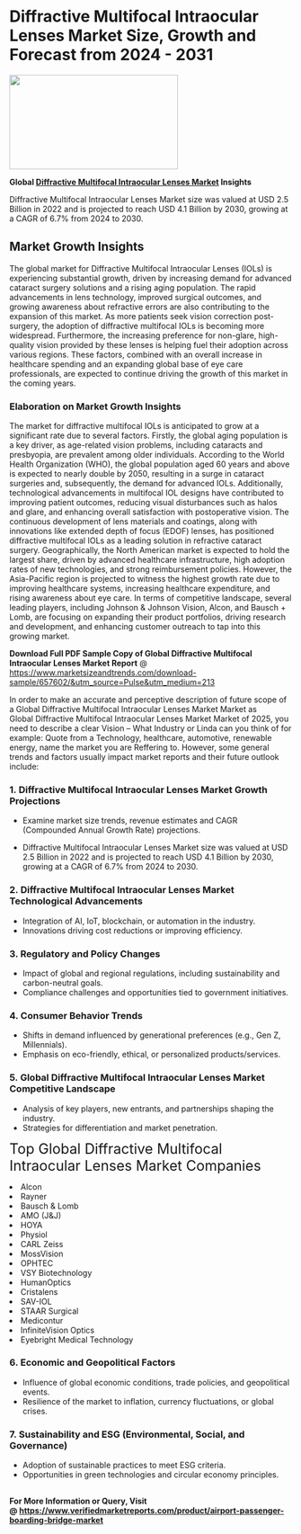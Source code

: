 <H1>Diffractive Multifocal Intraocular Lenses Market Size, Growth and Forecast from 2024 - 2031</H1><img class="aligncenter size-medium wp-image-584254" src="https://thirdeyenews.in/wp-content/uploads/2024/09/Global-Market-Research-300x168.jpeg" alt="" width="300" height="168" /><p><strong>Global&nbsp;<a href="https://www.marketsizeandtrends.com/download-sample/657602/&amp;utm_source=Pulse&amp;utm_medium=213">Diffractive Multifocal Intraocular Lenses Market</a> Insights</strong></p><p>Diffractive Multifocal Intraocular Lenses Market size was valued at USD 2.5 Billion in 2022 and is projected to reach USD 4.1 Billion by 2030, growing at a CAGR of 6.7% from 2024 to 2030.</p><p><h2>Market Growth Insights</h2> The global market for Diffractive Multifocal Intraocular Lenses (IOLs) is experiencing substantial growth, driven by increasing demand for advanced cataract surgery solutions and a rising aging population. The rapid advancements in lens technology, improved surgical outcomes, and growing awareness about refractive errors are also contributing to the expansion of this market. As more patients seek vision correction post-surgery, the adoption of diffractive multifocal IOLs is becoming more widespread. Furthermore, the increasing preference for non-glare, high-quality vision provided by these lenses is helping fuel their adoption across various regions. These factors, combined with an overall increase in healthcare spending and an expanding global base of eye care professionals, are expected to continue driving the growth of this market in the coming years. <h3>Elaboration on Market Growth Insights</h3> The market for diffractive multifocal IOLs is anticipated to grow at a significant rate due to several factors. Firstly, the global aging population is a key driver, as age-related vision problems, including cataracts and presbyopia, are prevalent among older individuals. According to the World Health Organization (WHO), the global population aged 60 years and above is expected to nearly double by 2050, resulting in a surge in cataract surgeries and, subsequently, the demand for advanced IOLs. Additionally, technological advancements in multifocal IOL designs have contributed to improving patient outcomes, reducing visual disturbances such as halos and glare, and enhancing overall satisfaction with postoperative vision. The continuous development of lens materials and coatings, along with innovations like extended depth of focus (EDOF) lenses, has positioned diffractive multifocal IOLs as a leading solution in refractive cataract surgery. Geographically, the North American market is expected to hold the largest share, driven by advanced healthcare infrastructure, high adoption rates of new technologies, and strong reimbursement policies. However, the Asia-Pacific region is projected to witness the highest growth rate due to improving healthcare systems, increasing healthcare expenditure, and rising awareness about eye care. In terms of competitive landscape, several leading players, including Johnson & Johnson Vision, Alcon, and Bausch + Lomb, are focusing on expanding their product portfolios, driving research and development, and enhancing customer outreach to tap into this growing market. </p><p><span class=""><strong>Download Full PDF Sample Copy of Global Diffractive Multifocal Intraocular Lenses Market Report</strong> @ <a href="https://www.marketsizeandtrends.com/download-sample/657602/&amp;utm_source=Pulse&amp;utm_medium=213" target="_blank">https://www.marketsizeandtrends.com/download-sample/657602/&amp;utm_source=Pulse&amp;utm_medium=213</a></span></p><p>In order to make an accurate and perceptive description of future scope of a Global&nbsp;Diffractive Multifocal Intraocular Lenses Market Market as Global&nbsp;Diffractive Multifocal Intraocular Lenses Market Market of 2025, you need to describe a clear Vision &ndash; What Industry or Linda can you think of for example: Quote from a Technology, healthcare, automotive, renewable energy, name the market you are Reffering to. However, some general trends and factors usually impact market reports and their future outlook include:</p><h3>1.&nbsp;<strong>Diffractive Multifocal Intraocular Lenses Market Growth Projections</strong></h3><ul><li>Examine market size trends, revenue estimates and CAGR (Compounded Annual Growth Rate) projections.</li><li><p>Diffractive Multifocal Intraocular Lenses Market size was valued at USD 2.5 Billion in 2022 and is projected to reach USD 4.1 Billion by 2030, growing at a CAGR of 6.7% from 2024 to 2030.</p></li></ul><h3>2.&nbsp;<strong>Diffractive Multifocal Intraocular Lenses Market Technological Advancements</strong></h3><ul><li>Integration of AI, IoT, blockchain, or automation in the industry.</li><li>Innovations driving cost reductions or improving efficiency.</li></ul><h3>3.&nbsp;<strong>Regulatory and Policy Changes</strong></h3><ul><li>Impact of global and regional regulations, including sustainability and carbon-neutral goals.</li><li>Compliance challenges and opportunities tied to government initiatives.</li></ul><h3>4.&nbsp;<strong>Consumer Behavior Trends</strong></h3><ul><li>Shifts in demand influenced by generational preferences (e.g., Gen Z, Millennials).</li><li>Emphasis on eco-friendly, ethical, or personalized products/services.</li></ul><h3>5.&nbsp;<strong>Global Diffractive Multifocal Intraocular Lenses Market Competitive Landscape</strong></h3><ul><li>Analysis of key players, new entrants, and partnerships shaping the industry.</li><li>Strategies for differentiation and market penetration.</li></ul><p data-pm-slice="1 1 []"><span style="color: inherit; font-family: inherit; font-size: 25px;">Top Global Diffractive Multifocal Intraocular Lenses Market Companies</span></p><div class="" data-test-id=""><p><li>Alcon</li><li> Rayner</li><li> Bausch & Lomb</li><li> AMO (J&J)</li><li> HOYA</li><li> Physiol</li><li> CARL Zeiss</li><li> MossVision</li><li> OPHTEC</li><li> VSY Biotechnology</li><li> HumanOptics</li><li> Cristalens</li><li> SAV-IOL</li><li> STAAR Surgical</li><li> Medicontur</li><li> InfiniteVision Optics</li><li> Eyebright Medical Technology</li></p></div><h3>6.&nbsp;<strong>Economic and Geopolitical Factors</strong></h3><ul><li>Influence of global economic conditions, trade policies, and geopolitical events.</li><li>Resilience of the market to inflation, currency fluctuations, or global crises.</li></ul><h3>7.&nbsp;<strong>Sustainability and ESG (Environmental, Social, and Governance)</strong></h3><ul><li>Adoption of sustainable practices to meet ESG criteria.</li><li>Opportunities in green technologies and circular economy principles.</li></ul><h2><strong style="font-size: 14px;">For More Information or Query, Visit @&nbsp;</strong><a style="background-color: #ffffff; font-size: 14px;" href="https://www.marketsizeandtrends.com/report/diffractive-multifocal-intraocular-lenses-market/" target="_blank">https://www.verifiedmarketreports.com/product/airport-passenger-boarding-bridge-market</a></h2>
